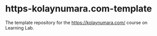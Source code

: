 # https-kolaynumara.com-template
The template repository for the https://kolaynumara.com/ course on Learning Lab.
